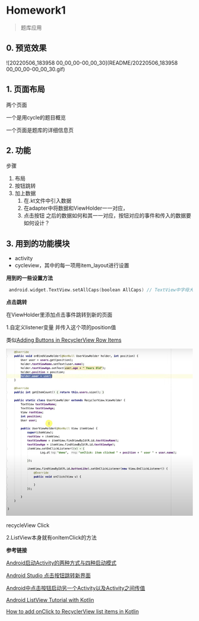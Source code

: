 # Homework1

>题库应用

## 0. 预览效果

![20220506_183958 00_00_00-00_00_30](README/20220506_183958 00_00_00-00_00_30.gif)

## 1. 页面布局

两个页面

一个是用cycle的题目概览

一个页面是题库的详细信息页

## 2. 功能

步骤

1. 布局
2. 按钮跳转
3. 加上数据
   1. 在.kt文件中引入数据
   2. 在adapter中将数据和ViewHolder一一对应，
   3. 点击按钮 之后的数据如何和其一一对应，按钮对应的事件和传入的数据要如何设计？

## 3. 用到的功能模块

* activity
* cycleview，其中的每一项用item_layout进行设置

**用到的一些设置方法**

```kotlin
 android.widget.TextView.setAllCaps(boolean AllCaps) // TextView中字母大小写设置
```

**点击跳转**

在ViewHolder里添加点击事件跳转到新的页面

1.自定义listener变量 并传入这个项的position值

类似[Adding Buttons in RecyclerView Row Items](https://www.youtube.com/watch?v=FA5cGLLiSWs)

![image-20220302100943076](README/image-20220302100943076.png)

recycleView Click

2.ListView本身就有onItemClick的方法



**参考链接**

[Android启动Activity的两种方式与四种启动模式](https://www.cnblogs.com/chenxibobo/p/6136626.html)

[Android Studio 点击按钮跳转新界面](https://www.cxyzjd.com/article/nuannuanloveai/83786032)

[Android中点击按钮启动另一个Activity以及Activity之间传值](https://blog.csdn.net/BADAO_LIUMANG_QIZHI/article/details/103919470)

[Android ListView Tutorial with Kotlin](https://www.raywenderlich.com/155-android-listview-tutorial-with-kotlin)

[How to add onClick to RecyclerView list items in Kotlin](https://www.raywenderlich.com/155-android-listview-tutorial-with-kotlin#toc-anchor-009)
